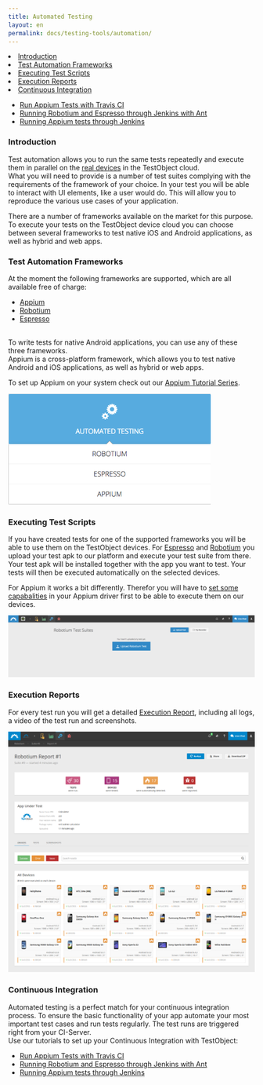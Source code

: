 ```yaml
---
title: Automated Testing
layout: en
permalink: docs/testing-tools/automation/
---
```



<li><a href="#introduction">Introduction</a></li>
<li><a href="#frameworks">Test Automation Frameworks</a></li>
<li><a href="#scripts">Executing Test Scripts</a></li>
<li><a href="#reporting">Execution Reports</a></li>
<li><a href="#continuous-integration">Continuous Integration</a></li>
<ul>    <li><a href="/docs/guides/appium-travisci/">Run Appium Tests with Travis CI</a></li>
        <li><a href="/docs/guides/robotium-espresso-jenkins-ant/">Running Robotium and Espresso through Jenkins with Ant</a></li>
        <li><a href="/docs/guides/appium-jenkins-gradle/">Running Appium tests through Jenkins</a></li>
</ul>

<h3 id="introduction">Introduction</h3>

Test automation allows you to run the same tests repeatedly and execute them in parallel on the <a href="/docs/general-reference/devices/">real devices</a> in the TestObject cloud.<br>
What you will need to provide is a number of test suites complying with the requirements of the framework of your choice. In your test you will be able to interact  with UI elements, like a user would do. This will allow you to reproduce the various use cases of your application.

There are a number of frameworks available on the market for this purpose. To execute your tests on the TestObject device cloud you can choose between several  frameworks to test native iOS and Android applications, as well as hybrid and web apps. 
 

<h3 id="frameworks">Test Automation Frameworks</h3>

At the moment the following frameworks are supported, which are all available free of charge:

* <a href="/docs/testing-tools/appium/introduction/">Appium</a>
* <a href="/docs/testing-tools/robotium-espresso/introduction/#Robotium">Robotium</a>
* <a href="/docs/testing-tools/robotium-espresso/introduction/#Espresso">Espresso</a>



<br> To write tests for native Android applications, you can use any of these three frameworks.
<br> Appium is a cross-platform framework, which allows you to test native Android and iOS applications, as well as hybrid or web apps.

To set up Appium on your system check out our <a href="/docs/guides/appium-ser/">Appium Tutorial Series</a>.

<img class="shadow" src="/img/tools/automation/Automation_Frameworks.png"  alt="Automation Frame work Button">


<h3 id="scripts">Executing Test Scripts</h3>

If you have created tests for one of the supported frameworks you will be able to use them on the TestObject devices. 
For <a href="/docs/testing-tools/robotium-espresso/introduction/#Espresso">Espresso</a> and <a href="/docs/testing-tools/robotium-espresso/introduction/#Robotium">Robotium</a> you upload your test apk to our platform and execute your test suite from there. Your test apk will be installed together with the app you want to test. Your tests will then be executed automatically on the selected devices.<br>

For Appium it works a bit differently. Therefor you will have to <a href="/docs/testing-tools/appium/setup/">set some capabalities</a> in your Appium driver first to be able to execute them on our devices.<br>

<img class="center shadow" src="/img/tools/automation/Upload_Robotium_test.png" alt="Upload Robotium Test">


<h3 id="reporting">Execution Reports</h3>

For every test run you will get a detailed <a href="/docs/testing-tools/automation/reporting/">Execution Report</a>, including all logs, a video of the test run and screenshots.

<img class="center shadow" src="/img/tools/reporting/automation-report.png" alt="Automation Report">


<h3 id="continuous-integration">Continuous Integration</h3>

Automated testing is a perfect match for your continuous integration process. To ensure the basic functionality of your app automate your most important test cases and run tests regularly. The test runs are triggered right from your CI-Server.<br>
Use our tutorials to set up your Continuous Integration with TestObject:

+ <a href="/docs/guides/appium-travisci/">Run Appium Tests with Travis CI</a>
+ <a href="/docs/guides/robotium-espresso-jenkins-ant/">Running Robotium and Espresso through Jenkins with Ant</a>
+ <a href="/docs/guides/appium-jenkins-gradle/">Running Appium tests through Jenkins</a>